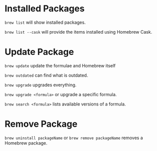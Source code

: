 # Installed Packages
```brew list``` will show installed packages.

```brew list --cask``` will provide the items installed using Homebrew Cask.

# Update Package
```brew update``` update the formulae and Homebrew itself

```brew outdated``` can find what is outdated.

```brew upgrade``` upgrades everything.

```brew upgrade <formula>``` or upgrade a specific formula.

```brew search <formula>``` lists available versions of a formula.

# Remove Package
```brew uninstall packageName``` or ```brew remove packageName``` removes a Homebrew package.



